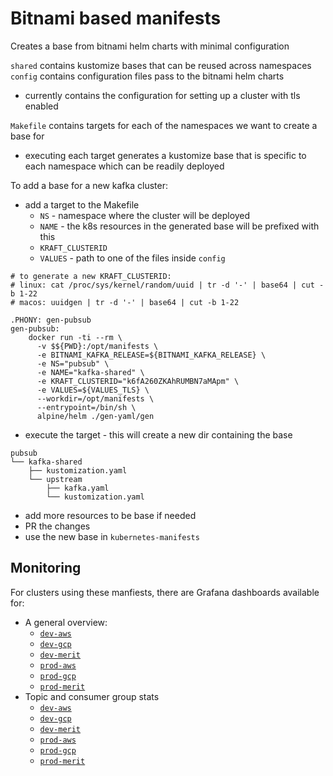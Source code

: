 # Bitnami based manifests

Creates a base from bitnami helm charts with minimal configuration

`shared` contains kustomize bases that can be reused across namespaces
`config` contains configuration files pass to the bitnami helm charts
* currently contains the configuration for setting up a cluster with tls enabled

`Makefile` contains targets for each of the namespaces we want to create a base for
* executing each target generates a kustomize base that is specific to each namespace which can be readily deployed


To add a base for a new kafka cluster:
* add a target to the Makefile
    * `NS` - namespace where the cluster will be deployed
    * `NAME` - the k8s resources in the generated base will be prefixed with this
    * `KRAFT_CLUSTERID`
    *  `VALUES` - path to one of the files inside `config`
```
# to generate a new KRAFT_CLUSTERID:
# linux: cat /proc/sys/kernel/random/uuid | tr -d '-' | base64 | cut -b 1-22
# macos: uuidgen | tr -d '-' | base64 | cut -b 1-22

.PHONY: gen-pubsub
gen-pubsub:
	docker run -ti --rm \
	  -v $${PWD}:/opt/manifests \
	  -e BITNAMI_KAFKA_RELEASE=${BITNAMI_KAFKA_RELEASE} \
	  -e NS="pubsub" \
	  -e NAME="kafka-shared" \
	  -e KRAFT_CLUSTERID="k6fA260ZKAhRUMBN7aMApm" \
	  -e VALUES=${VALUES_TLS} \
	  --workdir=/opt/manifests \
	  --entrypoint=/bin/sh \
	  alpine/helm ./gen-yaml/gen
```
    
* execute the target - this will create a new dir containing the base
```
pubsub
└── kafka-shared
    ├── kustomization.yaml
    └── upstream
        ├── kafka.yaml
        └── kustomization.yaml
```
* add more resources to be base if needed
* PR the changes
* use the new base in `kubernetes-manifests`

## Monitoring

For clusters using these manfiests, there are Grafana dashboards available for:

  - A general overview:
      - [`dev-aws`](https://grafana.dev.aws.uw.systems/d/qoF35R8Vk/bitnami-kafka-overview?from=now-24h&to=now&var-datasource=default&var-namespace=pubsub&var-topic=All&var-consumergroup=All&orgId=1&refresh=1m)
      - [`dev-gcp`](https://grafana.dev.gcp.uw.systems/d/qoF35R8Vk/bitnami-kafka-overview?from=now-24h&to=now&var-datasource=default&var-namespace=pubsub&var-topic=All&var-consumergroup=All&orgId=1&refresh=1m)
      - [`dev-merit`](https://grafana.dev.merit.uw.systems/d/qoF35R8Vk/bitnami-kafka-overview?from=now-24h&to=now&var-datasource=default&var-namespace=pubsub&var-topic=All&var-consumergroup=All&orgId=1&refresh=1m)
      - [`prod-aws`](https://grafana.prod.aws.uw.systems/d/qoF35R8Vk/bitnami-kafka-overview?from=now-24h&to=now&var-datasource=default&var-namespace=pubsub&var-topic=All&var-consumergroup=All&orgId=1&refresh=1m)
      - [`prod-gcp`](https://grafana.prod.gcp.uw.systems/d/qoF35R8Vk/bitnami-kafka-overview?from=now-24h&to=now&var-datasource=default&var-namespace=pubsub&var-topic=All&var-consumergroup=All&orgId=1&refresh=1m)
      - [`prod-merit`](https://grafana.prod.merit.uw.systems/d/qoF35R8Vk/bitnami-kafka-overview?from=now-24h&to=now&var-datasource=default&var-namespace=pubsub&var-topic=All&var-consumergroup=All&orgId=1&refresh=1m)
  - Topic and consumer group stats
      - [`dev-aws`](https://grafana.dev.aws.uw.systems/d/54voygUVz/bitnami-kafka-topics-and-consumer-group-stats?orgId=1&refresh=1m&var-datasource=default&var-namespace=pubsub&var-topic=All)
      - [`dev-gcp`](https://grafana.dev.gcp.uw.systems/d/54voygUVz/bitnami-kafka-topics-and-consumer-group-stats?orgId=1&refresh=1m&var-datasource=default&var-namespace=pubsub&var-topic=All)
      - [`dev-merit`](https://grafana.dev.merit.uw.systems/d/54voygUVz/bitnami-kafka-topics-and-consumer-group-stats?orgId=1&refresh=1m&var-datasource=default&var-namespace=pubsub&var-topic=All)
      - [`prod-aws`](https://grafana.prod.aws.uw.systems/d/54voygUVz/bitnami-kafka-topics-and-consumer-group-stats?orgId=1&refresh=1m&var-datasource=default&var-namespace=pubsub&var-topic=All)
      - [`prod-gcp`](https://grafana.prod.gcp.uw.systems/d/54voygUVz/bitnami-kafka-topics-and-consumer-group-stats?orgId=1&refresh=1m&var-datasource=default&var-namespace=pubsub&var-topic=All)
      - [`prod-merit`](https://grafana.prod.merit.uw.systems/d/54voygUVz/bitnami-kafka-topics-and-consumer-group-stats?orgId=1&refresh=1m&var-datasource=default&var-namespace=pubsub&var-topic=All)
